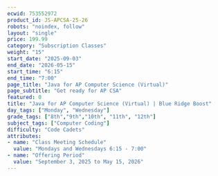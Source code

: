 ```yaml
---
ecwid: 753552972
product_id: JS-APCSA-25-26
robots: "noindex, follow"
layout: "single"
price: 199.99
category: "Subscription Classes"
weight: "15"
start_date: "2025-09-03"
end_date: "2026-05-15"
start_time: "6:15"
end_time: "7:00"
page_title: "Java for AP Computer Science (Virtual)"
page_subtitle: "Get ready for AP CSA"
featured: 0
title: "Java for AP Computer Science (Virtual) | Blue Ridge Boost"
day_tags: ["Monday", "Wednesday"]
grade_tags: ["8th","9th","10th", "11th", "12th"]
subject_tags: ["Computer Coding"]
difficulty: "Code Cadets"
attributes:
- name: "Class Meeting Schedule"
  value: "Mondays and Wednesdays 6:15 - 7:00"
- name: "Offering Period"
  value: "September 3, 2025 to May 15, 2026"
---
```

